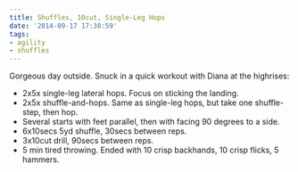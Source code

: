 ```yaml
---
title: Shuffles, 10cut, Single-Leg Hops
date: '2014-09-17 17:38:59'
tags:
- agility
- shuffles
---
```


Gorgeous day outside. Snuck in a quick workout with Diana at the highrises:

- 2x5x single-leg lateral hops. Focus on sticking the landing.
- 2x5x shuffle-and-hops. Same as single-leg hops, but take one shuffle-step, then hop.
- Several starts with feet parallel, then with facing 90 degrees to a side.
- 6x10secs 5yd shuffle, 30secs between reps.
- 3x10cut drill, 90secs between reps.
- 5 min tired throwing. Ended with 10 crisp backhands, 10 crisp flicks, 5 hammers.
